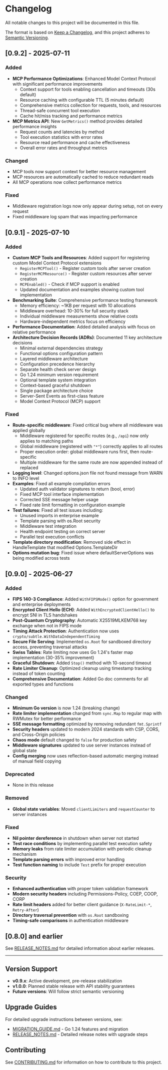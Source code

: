 # Changelog

All notable changes to this project will be documented in this file.

The format is based on [Keep a Changelog](https://keepachangelog.com/en/1.0.0/),
and this project adheres to [Semantic Versioning](https://semver.org/spec/v2.0.0.html).

## [0.9.2] - 2025-07-11

### Added
- **MCP Performance Optimizations**: Enhanced Model Context Protocol with significant performance improvements
  - Context support for tools enabling cancellation and timeouts (30s default)
  - Resource caching with configurable TTL (5 minutes default) 
  - Comprehensive metrics collection for requests, tools, and resources
  - Thread-safe concurrent tool execution
  - Cache hit/miss tracking and performance metrics
- **MCP Metrics API**: New `GetMetrics()` method provides detailed performance insights
  - Request counts and latencies by method
  - Tool execution statistics with error rates
  - Resource read performance and cache effectiveness
  - Overall error rates and throughput metrics

### Changed
- MCP tools now support context for better resource management
- MCP resources are automatically cached to reduce redundant reads
- All MCP operations now collect performance metrics

### Fixed
- Middleware registration logs now only appear during setup, not on every request
- Fixed middleware log spam that was impacting performance

## [0.9.1] - 2025-07-10

### Added
- **Custom MCP Tools and Resources**: Added support for registering custom Model Context Protocol extensions
  - `RegisterMCPTool()` - Register custom tools after server creation
  - `RegisterMCPResource()` - Register custom resources after server creation
  - `MCPEnabled()` - Check if MCP support is enabled
  - Updated documentation and examples showing custom tool implementation
- **Benchmarking Suite**: Comprehensive performance testing framework
  - Memory efficiency: ~1KB per request with 10 allocations
  - Middleware overhead: 10-30% for full security stack
  - Individual middleware measurements show relative costs
  - Hardware-independent metrics focus on efficiency
- **Performance Documentation**: Added detailed analysis with focus on relative performance
- **Architecture Decision Records (ADRs)**: Documented 11 key architecture decisions
  - Minimal external dependencies strategy
  - Functional options configuration pattern
  - Layered middleware architecture
  - Configuration precedence hierarchy
  - Separate health check server design
  - Go 1.24 minimum version requirement
  - Optional template system integration
  - Context-based graceful shutdown
  - Single package architecture choice
  - Server-Sent Events as first-class feature
  - Model Context Protocol (MCP) support

### Fixed
- **Route-specific middleware**: Fixed critical bug where all middleware was applied globally
  - Middleware registered for specific routes (e.g., `/api`) now only applies to matching paths
  - Global middleware (registered with `"*"`) correctly applies to all routes
  - Proper execution order: global middleware runs first, then route-specific
  - Multiple middleware for the same route are now appended instead of replaced
- **Logging level**: Changed options.json file not found message from WARN to INFO level
- **Examples**: Fixed all example compilation errors
  - Updated auth validator signatures to return (bool, error)
  - Fixed MCP tool interface implementation
  - Corrected SSE message helper usage
  - Fixed rate limit formatting in configuration example
- **Test failures**: Fixed all test issues including:
  - Unused imports in enterprise example
  - Template parsing with os.Root security
  - Middleware test integration
  - Health endpoint testing on correct server
  - Parallel test execution conflicts
- **Template directory modification**: Removed side effect in HandleTemplate that modified Options.TemplateDir
- **Options mutation bug**: Fixed issue where defaultServerOptions was being modified across tests

## [0.9.0] - 2025-06-27

### Added
- **FIPS 140-3 Compliance**: Added `WithFIPSMode()` option for government and enterprise deployments
- **Encrypted Client Hello (ECH)**: Added `WithEncryptedClientHello()` to encrypt SNI in TLS handshakes  
- **Post-Quantum Cryptography**: Automatic X25519MLKEM768 key exchange when not in FIPS mode
- **Timing Attack Protection**: Authentication now uses `crypto/subtle.WithDataIndependentTiming`
- **Secure File Serving**: Implemented `os.Root` for sandboxed directory access, preventing traversal attacks
- **Swiss Tables**: Rate limiting now uses Go 1.24's faster map implementation (30-35% improvement)
- **Graceful Shutdown**: Added `Stop()` method with 10-second timeout
- **Rate Limiter Cleanup**: Optimized cleanup using timestamp tracking instead of token counting
- **Comprehensive Documentation**: Added Go doc comments for all exported types and functions

### Changed
- **Minimum Go version** is now 1.24 (breaking change)
- **Rate limiter implementation** changed from `sync.Map` to regular map with RWMutex for better performance
- **SSE message formatting** optimized by removing redundant `fmt.Sprintf`
- **Security headers** updated to modern 2024 standards with CSP, CORS, and Cross-Origin policies
- **Chaos mode** default changed to `false` for production safety
- **Middleware signatures** updated to use server instances instead of global state
- **Config merging** now uses reflection-based automatic merging instead of manual field copying

### Deprecated
- None in this release

### Removed
- **Global state variables**: Moved `clientLimiters` and `requestCounter` to server instances

### Fixed
- **Nil pointer dereference** in shutdown when server not started
- **Test race conditions** by implementing parallel test execution safety
- **Memory leaks** from rate limiter accumulation with periodic cleanup mechanism
- **Template parsing errors** with improved error handling
- **Test function naming** to include `Test` prefix for proper execution

### Security
- **Enhanced authentication** with proper token validation framework
- **Modern security headers** including Permissions-Policy, COEP, COOP, CORP
- **Rate limit headers** added for better client guidance (`X-RateLimit-*`, `Retry-After`)
- **Directory traversal prevention** with `os.Root` sandboxing
- **Timing-safe comparisons** in authentication middleware

## [0.8.0] and earlier

See [RELEASE_NOTES.md](../RELEASE_NOTES.md) for detailed information about earlier releases.

---

## Version Support

- **v0.9.x**: Active development, pre-release stabilization
- **v1.0.0**: Planned stable release with API stability guarantees
- **Future versions**: Will follow strict semantic versioning

## Upgrade Guides

For detailed upgrade instructions between versions, see:
- [MIGRATION_GUIDE.md](../MIGRATION_GUIDE.md) - Go 1.24 features and migration
- [RELEASE_NOTES.md](../RELEASE_NOTES.md) - Detailed release notes with upgrade steps

## Contributing

See [CONTRIBUTING.md](../CONTRIBUTING.md) for information on how to contribute to this project.